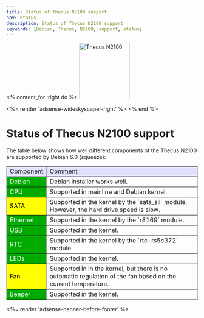 ```yaml
---
title: Status of Thecus N2100 support
nav: Status
description: Status of Thecus N2100 support
keywords: [Debian, Thecus, N2100, support, status]
---
```


<% content_for :right do %>
<img src = "../images/r_n2100_debian.jpg" class="border" alt="Thecus N2100" width="133" height="148" />

<%= render 'adsense-wideskyscaper-right' %>
<% end %>

<h1>Status of Thecus N2100 support</h1>

The table below shows how well different components of the Thecus N2100 are
supported by Debian 6.0 (squeeze):

<table style="border-style: none" border="1" cellpadding="5">

<tr style="background-color: #E0E0FF">
<td>Component</td>
<td>Comment</td>
</tr>

<tr>
<td style="color: white; background-color: #00AA00">Debian</td>
<td>Debian installer works well.</td>
</tr>

<tr>
<td style="color: white; background-color: #00AA00">CPU</td>
<td>Supported in mainline and Debian kernel.</td>
</tr>

<tr>
<td style="color: black; background-color: #FFFF00">SATA</td>
<td>Supported in the kernel by the `sata_sil` module.  However,
the hard drive speed is slow.</td>
</tr>

<tr>
<td style="color: white; background-color: #00AA00">Ethernet</td>
<td>Supported in the kernel by the `r8169` module.</td>
</tr>

<tr>
<td style="color: white; background-color: #00AA00">USB</td>
<td>Supported in the kernel.</td>
</tr>

<tr>
<td style="color: white; background-color: #00AA00">RTC</td>
<td>Supported in the kernel by the `rtc-rs5c372` module.</td>
</tr>

<tr>
<td style="color: white; background-color: #00AA00">LEDs</td>
<td>Supported in the kernel.</td>
</tr>

<tr>
<td style="color: black; background-color: #FFFF00">Fan</td>
<td>Supported in in the kernel, but there is no automatic regulation
of the fan based on the current temperature.</td>
</tr>

<tr>
<td style="color: white; background-color: #00AA00">Beeper</td>
<td>Supported in the kernel.</td>
</tr>

</table>

<div class="bbf">
<%= render 'adsense-banner-before-footer' %>
</div>

